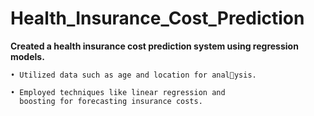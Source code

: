 # Health_Insurance_Cost_Prediction

 **Created a health insurance cost prediction
 system using regression models.**

 
    • Utilized data such as age and location for analysis.
    
    • Employed techniques like linear regression and
      boosting for forecasting insurance costs.
